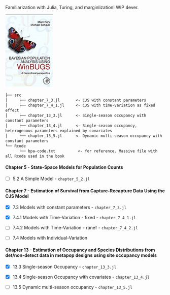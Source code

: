 Familiarization with Julia, Turing, and marginlization! WIP 4ever. 

<p float="center">
  <img src="figures/BPA.png?raw=true" width="150" alt="bpa"/>
</p>


```
├── src 
│     ├── chapter_7_3.jl       <- CJS with constant parameters
│     ├── chapter_7_4_1.jl     <- CJS with time-variation as fixed effect
│     ├── chapter_13_3.jl      <- Single-season occupancy with constant parameters
│     ├── chapter_13_4.jl      <- Single-season occupancy, heterogenous parameters explained by covariates
│     └── chapter_13_5.jl      <- Dynamic multi-season occupancy with constant parameters
└── Rcode
      └── bpa-code.txt          <- for reference. Massive file with all Rcode used in the book

```
#### Chapter 5 - State-Space Models for Population Counts
- [ ] 5.2 A Simple Model - ```chapter_5_2.jl```


#### Chapter 7 - Estimation of Survival from Capture-Recapture Data Using the CJS Model
- [x] 7.3 Models with constant parameters      - ```chapter_7_3.jl```
- [x] 7.4.1 Models with Time-Variation - fixed - ```chapter_7_4_1.jl```
- [ ] 7.4.2 Models with Time-Variation - ranef - ```chapter_7_4_2.jl```
- [ ] 7.4 Models with Individual-Variation


#### Chapter 13 - Estimation of Occupancy and Species Distributions from det/non-detect data in metapop designs using site occupancy models

- [x] 13.3 Single-season Occupancy  - ```chapter_13_3.jl```
- [x] 13.4 Single-season Occupancy with covariates - ```chapter_13_4.jl```
- [ ] 13.5 Dynamic multi-season occupancy - ```chapter_13_5.jl```


